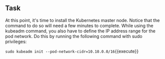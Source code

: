 ## Task

At this point, it's time to install the Kubernetes master node. Notice that the command to do so will need a few minutes to complete. While using the kubeadm command, you also have to define the IP address range for the pod network. Do this by running the following command with sudo privileges:

`sudo kubeadm init --pod-network-cidr=10.10.0.0/16`{{execute}}

